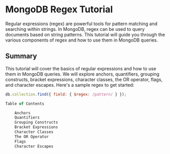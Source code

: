 # MongoDB Regex Tutorial

Regular expressions (regex) are powerful tools for pattern matching and searching within strings. In MongoDB, regex can be used to query documents based on string patterns. This tutorial will guide you through the various components of regex and how to use them in MongoDB queries.

## Summary

This tutorial will cover the basics of regular expressions and how to use them in MongoDB queries. We will explore anchors, quantifiers, grouping constructs, bracket expressions, character classes, the OR operator, flags, and character escapes. Here's a sample regex to get started:

```javascript
db.collection.find({ field: { $regex: /pattern/ } });

Table of Contents

    Anchors
    Quantifiers
    Grouping Constructs
    Bracket Expressions
    Character Classes
    The OR Operator
    Flags
    Character Escapes





